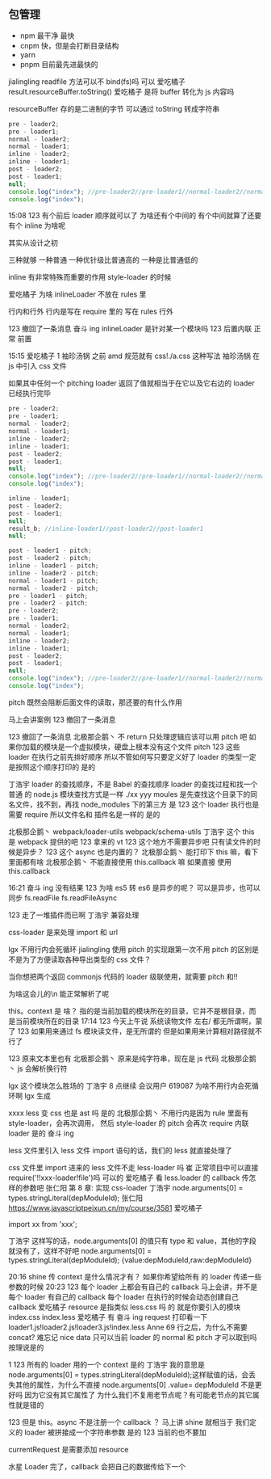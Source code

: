 ## 包管理

- npm 最干净 最快
- cnpm 快，但是会打断目录结构
- yarn
- pnpm 目前最先进最快的

jialingling
readfile 方法可以不 bind(fs)吗 可以
爱吃橘子
result.resourceBuffer.toString()
爱吃橘子
是将 buffer 转化为 js 内容吗

resourceBuffer 存的是二进制的字节
可以通过 toString 转成字符串

```js
pre - loader2;
pre - loader1;
normal - loader2;
normal - loader1;
inline - loader2;
inline - loader1;
post - loader2;
post - loader1;
null;
console.log("index"); //pre-loader2//pre-loader1//normal-loader2//normal-loader1//inline-loader2//inline-loader1//post-loader2//post-loader1
console.log("index");
```

15:08
123
有个前后 loader 顺序就可以了 为啥还有个中间的 有个中间就算了还要有个 inline 为啥呢

其实从设计之初

三种就够
一种普通
一种优针级比普通高的
一种是比普通低的

inline 有非常特殊而重要的作用 style-loader 的时候

爱吃橘子
为啥 inlineLoader 不放在 rules 里

行内和行外
行内是写在 require 里的
写在 rules 行外

123 撤回了一条消息
奋斗 ing
inlineLoader 是针对某一个模块吗
123
后置内联 正常 前置

15:15
爱吃橘子
1
袖珍汤锅
之前 amd 规范就有 css!./a.css 这种写法
袖珍汤锅
在 js 中引入 css 文件

如果其中任何一个 pitching loader 返回了值就相当于在它以及它右边的 loader 已经执行完毕

```js
pre - loader2;
pre - loader1;
normal - loader2;
normal - loader1;
inline - loader2;
inline - loader1;
post - loader2;
post - loader1;
null;
console.log("index"); //pre-loader2//pre-loader1//normal-loader2//normal-loader1//inline-loader2//inline-loader1//post-loader2//post-loader1
console.log("index");
```

```js
inline - loader1;
post - loader2;
post - loader1;
null;
result_b; //inline-loader1//post-loader2//post-loader1
null;
```

```js
post - loader1 - pitch;
post - loader2 - pitch;
inline - loader1 - pitch;
inline - loader2 - pitch;
normal - loader1 - pitch;
normal - loader2 - pitch;
pre - loader1 - pitch;
pre - loader2 - pitch;
pre - loader2;
pre - loader1;
normal - loader2;
normal - loader1;
inline - loader2;
inline - loader1;
post - loader2;
post - loader1;
null;
console.log("index"); //pre-loader2//pre-loader1//normal-loader2//normal-loader1//inline-loader2//inline-loader1//post-loader2//post-loader1
console.log("index");
```

pitch 既然会阻断后面文件的读取，那还要的有什么作用

马上会讲案例
123 撤回了一条消息

123 撤回了一条消息
北极那企鹅丶
不 return 只处理逻辑应该可以用 pitch 吧
如果你加载的模块是一个虚拟模块，硬盘上根本没有这个文件
pitch
123
这些 loader 在执行之前先排好顺序
所以不管如何写只要定义好了 loader 的类型一定是按照这个顺序打印的
是的

丁浩宇
loader 的查找顺序，不是 Babel 的查找顺序
loader 的查找过程和找一个普通 的 node.js 模块查找方式是一样
./xx
yyy
moules 是先查找这个目录下的同名文件，找不到，再找 node_modules 下的第三方
是
123
这个 loader 执行也是需要 require 所以文件名和 插件名是一样的
是的

北极那企鹅丶
webpack/loader-utils
webpack/schema-utils
丁浩宇
这个 this 是 webpack 提供的吧
123
拿来的 vt
123
这个地方不需要异步吧 只有读文件的时候是异步？
123
这个 async 也是内置的？
北极那企鹅丶
能打印下 this 嘛，看下里面都有啥
北极那企鹅丶
不能直接使用 this.callback 嘛
如果直接 使用 this.callback

16:21
奋斗 ing
没有结果
123
为啥 es5 转 es6 是异步的呢？
可以是异步，也可以同步
fs.readFile
fs.readFileAsync

123
走了一堆插件而已啊
丁浩宇
兼容处理

css-loader 是来处理 import 和 url

lgx
不用行内会死循环
jialingling
使用 pitch 的实现跟第一次不用 pitch 的区别是不是为了方便读取各种导出类型的 css 文件？

当你想把两个返回 commonjs 代码的 loader 级联使用，就需要 pitch 和!!

为啥这会儿的\n 能正常解析了呢

this。context 是 啥？
指的是当前加载的模块所在的目录，它并不是根目录，而是当前模块所在的目录
17:14
123
今天上午说 系统读物文件 左右/ 都无所谓啊，蒙了
123
如果用来通过 fs 模块读文件，是无所谓的
但是如果用来计算相对路径就不行了

123
原来文本里也有
北极那企鹅丶
原来是纯字符串，现在是 js 代码
北极那企鹅丶
js 会解析换行符

lgx
这个模块怎么胜场的
丁浩宇
8 点继续
会议用户 619087
为啥不用行内会死循环啊
lgx
生成

xxxx
less 变 css 也是 ast 吗
是的
北极那企鹅丶
不用行内是因为 rule 里面有 style-loader，会再次调用，
然后 style-loader 的 pitch 会再次 require 内联 loader
是的
奋斗 ing

less 文件里引入 less 文件
import 语句的话，我们的 less 就直接处理了

css 文件里 import 进来的 less 文件不走 less-loader 吗
崔
正常项目中可以直接 require('!!xxx-loader!file')吗
可以的
爱吃橘子
看 less.loader 的 callback 传怎样的参数吧
张仁阳
第 8 章: 实现 css-loader
丁浩宇
node.arguments[0] = types.stringLiteral(depModuleId);
张仁阳
https://www.javascriptpeixun.cn/my/course/3581
爱吃橘子

import xx from 'xxx';

丁浩宇
这样写的话，node.arguments[0] 的值只有 type 和 value，其他的字段就没有了，这样不好吧
node.arguments[0] = types.stringLiteral(depModuleId);
{value:depModuleId,raw:depModuleId}

20:16
shine
传 context 是什么情况才有？
如果你希望给所有 的 loader 传递一些参数的时候
20:23
123
每个 loader 上都会有自己的 callback
马上会讲，并不是每个 loader 有自己的 callback
每个 loader 在执行的时候会动态创建自己 callback
爱吃橘子
resource 是指类似 less.css 吗 的 就是你要引入的模块 index.css index.less
爱吃橘子
有
奋斗 ing
request 打印看一下
loader1.js!loader2.js!loader3.js!index.less
Anne
69 行之后，为什么不需要 concat?
难忘记 nice
data 只可以当前 loader 的 normal 和 pitch 才可以取到吗
按理说是的

1
123
所有的 loader 用的一个 context
是的
丁浩宇
我的意思是 node.arguments[0] = types.stringLiteral(depModuleId);这样赋值的话，会丢失其他的属性，为什么不直接 node.arguments[0] .value= depModuleId 不是更好吗
因为它没有其它属性了
为什么我们不复用老节点呢？有可能老节点的其它属性就是错的

123
但是 this。async 不是注册一个 callback ？
马上讲
shine
就相当于 我们定义的 loader 被拼接成一个字符串参数 是的
123
当前的也不要加

currentRequest 是需要添加 resource

水星
Loader 完了，callback 会把自己的数据传给下一个
